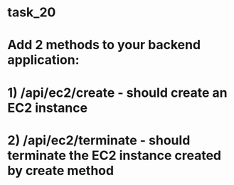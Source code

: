 # task_20
# Add 2 methods to your backend application:
# 1) /api/ec2/create - should create an EC2 instance
# 2) /api/ec2/terminate - should terminate the EC2 instance created by create method
